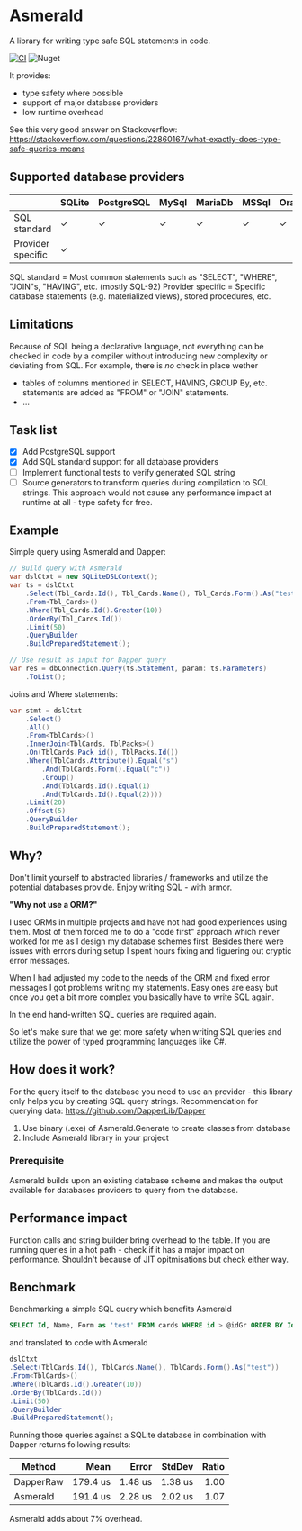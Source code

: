 ﻿# Asmerald
A library for writing type safe SQL statements in code.

[![CI](https://github.com/aschollwoeck/Amorphous/actions/workflows/ci.yml/badge.svg)](https://github.com/aschollwoeck/Amorphous/actions/workflows/ci.yml)
<img alt="Nuget" src="https://img.shields.io/nuget/v/Asmerald?color=blue">

It provides:
- type safety where possible
- support of major database providers
- low runtime overhead

See this very good answer on Stackoverflow: https://stackoverflow.com/questions/22860167/what-exactly-does-type-safe-queries-means

## Supported database providers
|                   |    SQLite |  PostgreSQL |   MySql   |  MariaDb  | MSSql | Oracle  |
|------------       |---------  |--------   |--------   |--------  |------  |-------- |
| SQL standard      | ✓       |   ✓     |     ✓   |     ✓   |  ✓  |   ✓   |
| Provider specific | ✓       |        |         |        |    |      |

SQL standard = Most common statements such as "SELECT", "WHERE", "JOIN"s, "HAVING", etc. (mostly SQL-92)
Provider specific = Specific database statements (e.g. materialized views), stored procedures, etc.

## Limitations
Because of SQL being a declarative language, not everything can be checked in code by a compiler without introducing new complexity or deviating from SQL.
For example, there is *no* check in place wether 
- tables of columns mentioned in SELECT, HAVING, GROUP By, etc. statements are added as "FROM" or "JOIN" statements.
- ...

## Task list
- [x] Add PostgreSQL support
- [x] Add SQL standard support for all database providers
- [ ] Implement functional tests to verify generated SQL string
- [ ] Source generators to transform queries during compilation to SQL strings. This approach would not cause any performance impact at runtime at all - type safety for free.

## Example
Simple query using Asmerald and Dapper:
```C#
// Build query with Asmerald
var dslCtxt = new SQLiteDSLContext();
var ts = dslCtxt
    .Select(Tbl_Cards.Id(), Tbl_Cards.Name(), Tbl_Cards.Form().As("test"))
    .From<Tbl_Cards>()
    .Where(Tbl_Cards.Id().Greater(10))
    .OrderBy(Tbl_Cards.Id())
    .Limit(50)
    .QueryBuilder
    .BuildPreparedStatement();

// Use result as input for Dapper query
var res = dbConnection.Query(ts.Statement, param: ts.Parameters)
    .ToList();
```

Joins and Where statements:
```C#
var stmt = dslCtxt
    .Select()
    .All()
    .From<TblCards>()
    .InnerJoin<TblCards, TblPacks>()
    .On(TblCards.Pack_id(), TblPacks.Id())
    .Where(TblCards.Attribute().Equal("s")
        .And(TblCards.Form().Equal("c"))
        .Group()
        .And(TblCards.Id().Equal(1)
        .And(TblCards.Id().Equal(2))))
    .Limit(20)
    .Offset(5)
    .QueryBuilder
    .BuildPreparedStatement();
```

## Why?
Don't limit yourself to abstracted libraries / frameworks and utilize the potential databases provide.
Enjoy writing SQL - with armor.

**"Why not use a ORM?"**

I used ORMs in multiple projects and have not had good experiences using them.
Most of them forced me to do a "code first" approach which never worked for me as I design my database schemes first.
Besides there were issues with errors during setup I spent hours fixing and figuering out cryptic error messages.

When I had adjusted my code to the needs of the ORM and fixed error messages I got problems writing my statements.
Easy ones are easy but once you get a bit more complex you basically have to write SQL again.

In the end hand-written SQL queries are required again.

So let's make sure that we get more safety when writing SQL queries and utilize the power of typed programming languages like C#.


## How does it work?
For the query itself to the database you need to use an provider - this library only helps you by creating SQL query strings.
Recommendation for querying data: https://github.com/DapperLib/Dapper

1. Use binary (.exe) of Asmerald.Generate to create classes from database
2. Include Asmerald library in your project

### Prerequisite
Asmerald builds upon an existing database scheme and makes the output available for databases providers to query from the database.


## Performance impact
Function calls and string builder bring overhead to the table. 
If you are running queries in a hot path - check if it has a major impact on performance.
Shouldn't because of JIT opitmisations but check either way.

## Benchmark
Benchmarking a simple SQL query which benefits Asmerald
```SQL
SELECT Id, Name, Form as 'test' FROM cards WHERE id > @idGr ORDER BY Id LIMIT @limit
```
and translated to code with Asmerald
```C#
dslCtxt
.Select(TblCards.Id(), TblCards.Name(), TblCards.Form().As("test"))
.From<TblCards>()
.Where(TblCards.Id().Greater(10))
.OrderBy(TblCards.Id())
.Limit(50)
.QueryBuilder
.BuildPreparedStatement();
```
Running those queries against a SQLite database in combination with Dapper returns following results:

|      Method |     Mean |   Error |  StdDev | Ratio |
|------------ |---------:|--------:|--------:|------:|
| DapperRaw | 179.4 us | 1.48 us | 1.38 us |  1.00 |
| Asmerald | 191.4 us | 2.28 us | 2.02 us |  1.07 |

Asmerald adds about 7% overhead.
